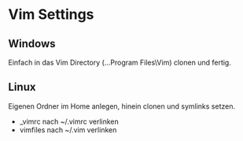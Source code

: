 Vim Settings
============

Windows
-------

Einfach in das Vim Directory (...Program Files\Vim) clonen und fertig.

Linux
-----

Eigenen Ordner im Home anlegen, hinein clonen und symlinks setzen.

- _vimrc nach ~/.vimrc verlinken
- vimfiles nach ~/.vim verlinken
